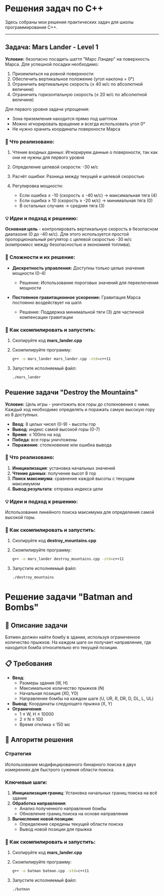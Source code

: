# Решения задач по C++

Здесь собраны мои решения практических задач для школы программирования C++.

---

## Задача: Mars Lander - Level 1

**Условие:** безопасно посадить шаттл "Марс Лэндер" на поверхность Марса. 
Для успешной посадки необходимо:
1) Приземлиться на ровной поверхности
2) Обеспечить вертикальное положение (угол наклона = 0°)
3) Ограничить вертикальную скорость (≤ 40 м/с по абсолютной величине)
4) Ограничить горизонтальную скорость (≤ 20 м/с по абсолютной величине)

Для первого уровня задачи упрощения:
- Зона приземления находится прямо под шаттлом
- Можно игнорировать вращение и всегда использовать угол 0°
- Не нужно хранить координаты поверхности Марса

### 🎯 Что реализовано:

1) Чтение входных данных: Игнорируем данные о поверхности, так как они не нужны для первого уровня
2) Определение целевой скорости: -30 м/с
3) Расчёт ошибки: Разница между текущей и целевой скоростью

4) Регулировка мощности:
   - Если ошибка ≤ -10 (скорость ≤ -40 м/с) → максимальная тяга (4)
   - Если ошибка ≥ 10 (скорость ≥ -20 м/с) → минимальная тяга (0)
   - В остальных случаях → средняя тяга (3)

### 💡 Идеи и подход к решению:

**Основная цель** - контролировать вертикальную скорость в безопасном диапазоне (0 до -40 м/с). Для этого используется простой пропорциональный регулятор с целевой скоростью -30 м/с (компромисс между безопасностью и экономией топлива).

### 🛑 Сложности и их решение:

* **Дискретность управления:** Доступны только целые значения мощности (0-4)
   * Решение: Использование пороговых значений для переключения мощности

* **Постоянное гравитационное ускорение:** Гравитация Марса постоянно воздействует на шатл
   * Решение: Поддержка минимальной тяги (3) для частичной компенсации гравитации

### 🚀 Как скомпилировать и запустить:

1.  Скопируйте код **mars_lander.cpp**

2.  Скомпилируйте программу:
    ```bash
    g++ -o mars_lander mars_lander.cpp -std=c++11
    ```
3.  Запустите исполняемый файл:
    ```bash
    ./mars_lander
    ```
    

## Решение задачи "Destroy the Mountains"

**Условие:** Цель игры - уничтожить все горы до столкновения с ними. Каждый ход необходимо определять и поражать самую высокую гору из 8 доступных.
- **Ввод**: 8 целых чисел (0-9) - высоты гор
- **Вывод**: индекс самой высокой горы (0-7)
- **Время**: ≤ 100ms на ход
- **Победа**: все горы уничтожены
- **Поражение**: столкновение или ошибка вывода

### 🎯 Что реализовано:

1. **Инициализация**: установка начальных значений
2. **Чтение данных**: получение высот 8 гор
3. **Поиск максимума**: сравнение каждой высоты с текущим максимумом
4. **Вывод результата**: отправка индекса цели

### 💡 Идеи и подход к решению:

Использование линейного поиска максимума для определения самой высокой горы.


### 🚀 Как скомпилировать и запустить:

1.  Скопируйте код **destroy_mountains.cpp**

2.  Скомпилируйте программу:
    ```bash
    g++ -o mars_lander destroy_mountains.cpp -std=c++11
    ```
3.  Запустите исполняемый файл:
    ```bash
    ./destroy_mountains
    ```
 
# Решение задачи "Batman and Bombs"

## 🎯 Описание задачи
Бэтмен должен найти бомбу в здании, используя ограниченное количество прыжков. На каждом шаге он получает направление, где находится бомба относительно его текущей позиции.

## 📋 Требования
- **Ввод**: 
  - Размеры здания (W, H)
  - Максимальное количество прыжков (N)
  - Начальная позиция (X0, Y0)
  - Направление бомбы на каждом шаге (U, UR, R, DR, D, DL, L, UL)
- **Вывод**: Координаты следующего прыжка (X, Y)
- **Ограничения**: 
  - 1 ≤ W, H ≤ 10000
  - 2 ≤ N ≤ 100
  - Время отклика ≤ 150 мс

## 🧠 Алгоритм решения

### Стратегия
Использование модифицированного бинарного поиска в двух измерениях для быстрого сужения области поиска.

### Ключевые шаги:
1. **Инициализация границ**: Установка начальных границ поиска на всё здание
2. **Обработка направления**: 
   - Анализ полученного направления бомбы
   - Обновление границ поиска на основе направления
3. **Вычисление новой позиции**: 
   - Определение середины текущей области поиска
   - Вывод новой позиции для прыжка

### 🚀 Как скомпилировать и запустить:

1.  Скопируйте код **mars_lander.cpp**

2.  Скомпилируйте программу:
    ```bash
    g++ -o batman batman.cpp -std=c++11
    ```
3.  Запустите исполняемый файл:
    ```bash
    ./batman
    ```
    

